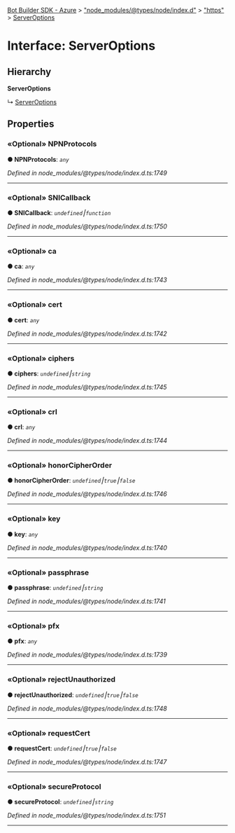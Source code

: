 [Bot Builder SDK - Azure](../README.md) > ["node_modules/@types/node/index.d"](../modules/_node_modules__types_node_index_d_.md) > ["https"](../modules/_node_modules__types_node_index_d_._https_.md) > [ServerOptions](../interfaces/_node_modules__types_node_index_d_._https_.serveroptions.md)



# Interface: ServerOptions

## Hierarchy

**ServerOptions**

↳  [ServerOptions](_node_modules__types_spdy_index_d_.server.serveroptions.md)









## Properties
<a id="npnprotocols"></a>

### «Optional» NPNProtocols

**●  NPNProtocols**:  *`any`* 

*Defined in node_modules/@types/node/index.d.ts:1749*





___

<a id="snicallback"></a>

### «Optional» SNICallback

**●  SNICallback**:  *`undefined`⎮`function`* 

*Defined in node_modules/@types/node/index.d.ts:1750*





___

<a id="ca"></a>

### «Optional» ca

**●  ca**:  *`any`* 

*Defined in node_modules/@types/node/index.d.ts:1743*





___

<a id="cert"></a>

### «Optional» cert

**●  cert**:  *`any`* 

*Defined in node_modules/@types/node/index.d.ts:1742*





___

<a id="ciphers"></a>

### «Optional» ciphers

**●  ciphers**:  *`undefined`⎮`string`* 

*Defined in node_modules/@types/node/index.d.ts:1745*





___

<a id="crl"></a>

### «Optional» crl

**●  crl**:  *`any`* 

*Defined in node_modules/@types/node/index.d.ts:1744*





___

<a id="honorcipherorder"></a>

### «Optional» honorCipherOrder

**●  honorCipherOrder**:  *`undefined`⎮`true`⎮`false`* 

*Defined in node_modules/@types/node/index.d.ts:1746*





___

<a id="key"></a>

### «Optional» key

**●  key**:  *`any`* 

*Defined in node_modules/@types/node/index.d.ts:1740*





___

<a id="passphrase"></a>

### «Optional» passphrase

**●  passphrase**:  *`undefined`⎮`string`* 

*Defined in node_modules/@types/node/index.d.ts:1741*





___

<a id="pfx"></a>

### «Optional» pfx

**●  pfx**:  *`any`* 

*Defined in node_modules/@types/node/index.d.ts:1739*





___

<a id="rejectunauthorized"></a>

### «Optional» rejectUnauthorized

**●  rejectUnauthorized**:  *`undefined`⎮`true`⎮`false`* 

*Defined in node_modules/@types/node/index.d.ts:1748*





___

<a id="requestcert"></a>

### «Optional» requestCert

**●  requestCert**:  *`undefined`⎮`true`⎮`false`* 

*Defined in node_modules/@types/node/index.d.ts:1747*





___

<a id="secureprotocol"></a>

### «Optional» secureProtocol

**●  secureProtocol**:  *`undefined`⎮`string`* 

*Defined in node_modules/@types/node/index.d.ts:1751*





___


